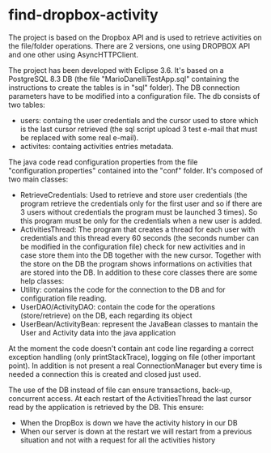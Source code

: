 find-dropbox-activity
=====================

The project is based on the Dropbox API and is used to retrieve activities on the file/folder operations. There are 2 versions, one using DROPBOX API and one other using AsyncHTTPClient.

The project has been developed with Eclipse 3.6. It's based on a PostgreSQL 8.3 DB (the file "MarioDanelliTestApp.sql" containing the instructions to create the tables is in "sql" folder). The DB connection parameters have to be modified into a configuration file.
The db consists of two tables:
- users: containg the user credentials and the cursor used to store which is the last cursor retrieved (the sql script upload 3 test 
            e-mail that must be replaced with some real e-mail).
- activites: containg activities entries metadata.

The java code read configuration properties from the file "configuration.properties" contained into the "conf" folder.
It's composed of two main classes:
- RetrieveCredentials: Used to retrieve and store user credentials (the program retrieve the credentials only for the first user and so if 
                                there are 3 users without credentials the program must be launched 3 times). So this program must be only 
                                for the credentials when a new user is added.
- ActivitiesThread: The program that creates a thread for each user with credentials and this thread every 60 seconds (the seconds 
                           number can be modified in the configuration file) check for new activities and in case store them into the DB 
                           together with the new cursor. Together with the store on the DB the program shows informations on activities that 
                           are stored into the DB.
In addition to these core classes there are some help classes:
- Utility: contains the code for the connection to the DB and for configuration file reading.
- UserDAO/ActivityDAO: contain the code for the operations (store/retrieve) on the DB, each regarding its object
- UserBean/ActivityBean: represent the JavaBean classes to mantain the User and Activity data into the java application

At the moment the code doesn't contain ant code line regarding a correct exception handling (only printStackTrace), logging on file (other important point). In addition is not present a real ConnectionManager but every time is needed a connection this is created and closed just used.

The use of the DB instead of file can ensure transactions, back-up, concurrent access. At each restart of the ActivitiesThread the last cursor read by the application is retrieved by the DB. This ensure:
- When the DropBox is down we have the activity history in our DB
- When our server is down at the restart we will restart from a previous situation and not with a request for all the activities history

